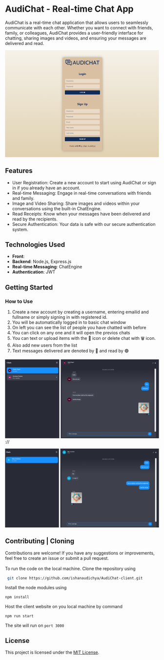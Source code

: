 # AudiChat - Real-time Chat App

AudiChat is a real-time chat application that allows users to seamlessly communicate with each other. Whether you want to connect with friends, family, or colleagues, AudiChat provides a user-friendly interface for chatting, sharing images and videos, and ensuring your messages are delivered and read.

![AudiChat Preview](/example/1.png)

## Features

- User Registration: Create a new account to start using AudiChat or sign in if you already have an account.
- Real-time Messaging: Engage in real-time conversations with friends and family.
- Image and Video Sharing: Share images and videos within your conversations using the built-in ChatEngine.
- Read Receipts: Know when your messages have been delivered and read by the recipients.
- Secure Authentication: Your data is safe with our secure authentication system.

## Technologies Used

- **Front**:
- **Backend**: Node.js, Express.js
- **Real-time Messaging**: ChatEngine
- **Authentication**: JWT 

## Getting Started



### How to Use
1. Create a new account by creating a username, entering emailid and fullname or simply signing in with registered id.
2. You will be automatically logged in to basic chat window
3. On left you can see the list of people you have chatted with before
4. You can click on any one and it will open the previos chats
5. You can text or upload items with the 📎 icon or delete chat with 🗑️ icon.
6. Also add new users from the list
7. Text messages delivered are denoted by 🔵 and read by 🟣

![ 1Preview](/example/2.png)
://

![ 2Preview](/example/3.png)


## Contributing | Cloning

Contributions are welcome! If you have any suggestions or improvements, feel free to create an issue or submit a pull request.
<br>
<br>
To run the code on the local machine. Clone the repository using
  ```bash
   git clone https://github.com/ishanaudichya/AudiChat-client.git
   ```

Install the node modules using 
```bash
npm install 
```
Host the client website on you local machine by command
```bash
npm run start
```

The site will run on ```port 3000```

## License

This project is licensed under the [MIT License](/).